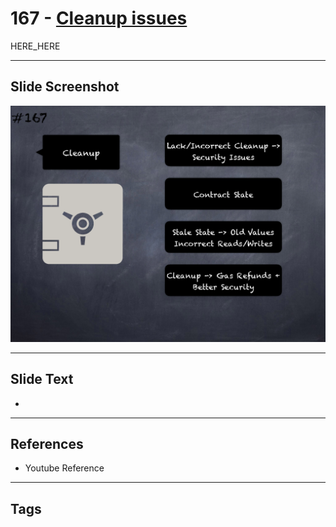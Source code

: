 # 167 - [Cleanup issues](Cleanup%20issues.md)

HERE_HERE

___
## Slide Screenshot
![0167.png](../images/pitfalls_and_best_practices201/167.png)
___
## Slide Text
- 
___
## References
- Youtube Reference
___
## Tags